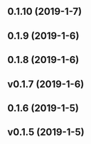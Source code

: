 ## 0.1.10 (2019-1-7)

## 0.1.9 (2019-1-6)

## 0.1.8 (2019-1-6)

## v0.1.7 (2019-1-6)

## 0.1.6 (2019-1-5)

## v0.1.5 (2019-1-5)

